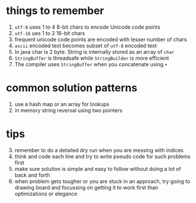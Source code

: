 # things to remember

1. `utf-8` uses 1 to 4 8-bit chars to encode Unicode code points
2. `utf-16` ues 1 to 2 16-bit chars
3. frequent unicode code points are encoded with lesser number of chars
4. `ascii` encoded text becomes subset of `utf-8` encoded text
5.  In java char is 2 byte. String is internally stored as an array of `char`
6. `StringBuffer` is threadsafe while `StringBuilder` is more efficient
7. The compiler uses `StringBuffer` when you concatenate using `+`

# common solution patterns
1. use a hash map or an array for lookups
2. in memory string reversal using two pointers

# tips
3. remember to do a detailed dry run when you are messing with indices
4. think and code each line and try to write pseudo code for such problems first
5. make sure solution is simple and easy to follow without doing a lot of back and forth
6. when problem gets tougher or you are stuck in an approach, try going to drawing board and focussing on getting it to work first than optimizations or elegance
 
